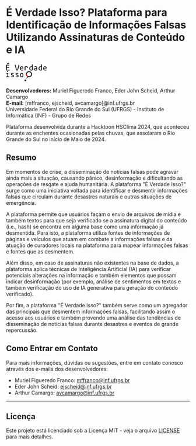 # É Verdade Isso? Plataforma para Identificação de Informações Falsas Utilizando Assinaturas de Conteúdo e IA

![Logo](AgregadorFatos/templates/assets/logo-nome.png)

**Desenvolvedores:** Muriel Figueredo Franco, Eder John Scheid, Arthur Camargo  
**E-mail:** [mffranco, ejscheid, avcamargo]@inf.ufrgs.br  
Universidade Federal do Rio Grande do Sul (UFRGS) - Instituto de Informática (INF) - Grupo de Redes

Plataforma desenvolvida durante a Hacktoon HSClima 2024, que aconteceu durante as enchentes ocasionadas pelas chuvas, que assolaram o Rio Grande do Sul no início de Maio de 2024.

## Resumo

Em momentos de crise, a disseminação de notícias falsas pode agravar ainda mais a situação, causando pânico, desinformação e dificultando as operações de resgate e ajuda humanitária. A plataforma "É Verdade Isso?" surge como uma iniciativa voltada para identificar e desmentir informações falsas que circulam durante desastres naturais e outras situações de emergência.

A plataforma permite que usuários façam o envio de arquivos de mídia e também textos para que seja verificado se a assinatura digital do conteúdo (i.e., hash) se encontra em alguma base como uma informação já desmentida. Para isto, a plataforma utiliza fontes de informações de páginas e veículos que atuam em combate a informações falsas e da atuação de curadores locais na plataforma para mapear informações falsas e fontes que as desmentem.

Além disso, em caso de assinaturas não existentes na base de dados, a plataforma aplica técnicas de Inteligência Artificial (IA) para verificar potenciais alterações na informação e também elementos que possam indicar desinformação (por exemplo, análise de sentimentos em textos e também verificação do uso de IA generativa para geração do conteúdo verificado).

Por fim, a plataforma "É Verdade Isso?" também serve como um agregador das principais que desmentem informações falsas, facilitando assim o acesso aos usuários e também provendo uma análise das tendências de disseminação de noticias falsas durante desastres e eventos de grande repercussão.

## Como Entrar em Contato

Para mais informações, dúvidas ou sugestões, entre em contato conosco através dos e-mails dos desenvolvedores:

- Muriel Figueredo Franco: mffranco@inf.ufrgs.br
- Eder John Scheid: ejscheid@inf.ufrgs.br
- Arthur Camargo: avcamargo@inf.ufrgs.br

---

## Licença

Este projeto está licenciado sob a Licença MIT - veja o arquivo [LICENSE](LICENSE) para mais detalhes.
